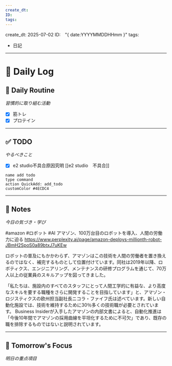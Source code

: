 ```yaml
---
create_dt: 
ID: 
tags:
---
```


create_dt: 2025-07-02
ID:　"{ date:YYYYMMDDHHmm }"
tags:
  - 日記
---

# 📅 Daily Log

## 💪 Daily Routine
*習慣的に取り組む活動*

- [x] 筋トレ
- [x] プロテイン

---

## ✅ TODO
*やるべきこと*
- [x] e2 studio不具合原因究明
[[e2 studio　不具合]]

```button
name add todo
type command
action QuickAdd: add_todo
customColor #4ECDC4
```

---

## 📝 Notes
*今日の気づき・学び*

#amazon #ロボット #AI 
 アマゾン、100万台目のロボットを導入、人間の労働力に迫る
https://www.perplexity.ai/page/amazon-deploys-millionth-robot-JBmH2SpoS0a89btxJ7uKEw

ロボットの普及にもかかわらず、アマゾンはこの技術を人間の労働者を置き換えるのではなく、補完するものとして位置付けています。同社は2019年以降、ロボティクス、エンジニアリング、メンテナンスの研修プログラムを通じて、70万人以上の従業員のスキルアップを図ってきました[](https://www.aboutamazon.com/news/operations/amazon-million-robots-ai-foundation-model)[](https://www.techradar.com/pro/amazon-now-has-a-million-robots-on-its-floors-and-theyre-now-close-to-outnumbering-human-workers)。

「私たちは、施設内のすべてのスタッフにとって人間工学的に有益な、より高度なスキルを要する職種をさらに開発することを目指しています」と、アマゾン・ロジスティクスの欧州担当副社長ニコラ・ファイフ氏は述べています[](https://www.supplychaindive.com/news/amazon-warehouse-fulfillment-robots-growth/747707/)。新しい自動化施設では、技術を維持するために30％多くの技術職が必要とされています[](https://www.techradar.com/pro/amazon-now-has-a-million-robots-on-its-floors-and-theyre-now-close-to-outnumbering-human-workers)。
Business Insiderが入手したアマゾンの内部文書によると、自動化推進は「今後10年間でアマゾンの採用曲線を平坦化するために不可欠」であり、既存の職を排除するものではないと説明されています[](https://www.businessinsider.com/amazon-warehouse-robots-flatten-hiring-curve-2025-5)。




---

## 🎯 Tomorrow's Focus
*明日の重点項目*
